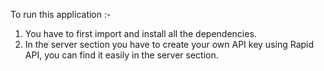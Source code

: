To run this application :-
1. You have to first import and install all the dependencies.
2. In the server section you have to create your own API key using Rapid API, you can find it easily in the server section.
